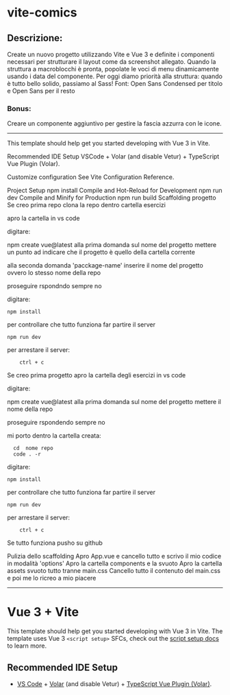 # vite-comics

## Descrizione:

Create un nuovo progetto utilizzando Vite e Vue 3 e definite i componenti necessari per strutturare il layout come da screenshot allegato.
Quando la struttura a macroblocchi è pronta, popolate le voci di menu dinamicamente usando i data del componente.
Per oggi diamo priorità alla struttura: quando è tutto bello solido, passiamo al Sass!
Font: Open Sans Condensed per titolo e Open Sans per il resto

### Bonus:

Creare un componente aggiuntivo per gestire la fascia azzurra con le icone.

---

This template should help get you started developing with Vue 3 in Vite.

Recommended IDE Setup
VSCode + Volar (and disable Vetur) + TypeScript Vue Plugin (Volar).

Customize configuration
See Vite Configuration Reference.

Project Setup
npm install
Compile and Hot-Reload for Development
npm run dev
Compile and Minify for Production
npm run build
Scaffolding progetto
Se creo prima repo
clona la repo dentro cartella esercizi

apro la cartella in vs code

digitare:

npm create vue@latest
alla prima domanda sul nome del progetto mettere un punto ad indicare che il progetto è quello della cartella corrente

alla seconda domanda 'pacckage-name' inserire il nome del progetto ovvero lo stesso nome della repo

proseguire rspondndo sempre no

digitare:

    npm install

per controllare che tutto funziona far partire il server

    npm run dev

per arrestare il server:

        ctrl + c

Se creo prima progetto
apro la cartella degli esercizi in vs code

digitare:

npm create vue@latest
alla prima domanda sul nome del progetto mettere il nome della repo

proseguire rspondendo sempre no

mi porto dentro la cartella creata:

      cd  nome repo
      code . -r

digitare:

    npm install

per controllare che tutto funziona far partire il server

    npm run dev

per arrestare il server:

        ctrl + c

Se tutto funziona pusho su github

Pulizia dello scaffolding
Apro App.vue e cancello tutto e scrivo il mio codice in modalità 'options'
Apro la cartella components e la svuoto
Apro la cartella assets svuoto tutto tranne main.css
Cancello tutto il contenuto del main.css e poi me lo ricreo a mio piacere

---

# Vue 3 + Vite

This template should help get you started developing with Vue 3 in Vite. The template uses Vue 3 `<script setup>` SFCs, check out the [script setup docs](https://v3.vuejs.org/api/sfc-script-setup.html#sfc-script-setup) to learn more.

## Recommended IDE Setup

- [VS Code](https://code.visualstudio.com/) + [Volar](https://marketplace.visualstudio.com/items?itemName=Vue.volar) (and disable Vetur) + [TypeScript Vue Plugin (Volar)](https://marketplace.visualstudio.com/items?itemName=Vue.vscode-typescript-vue-plugin).
